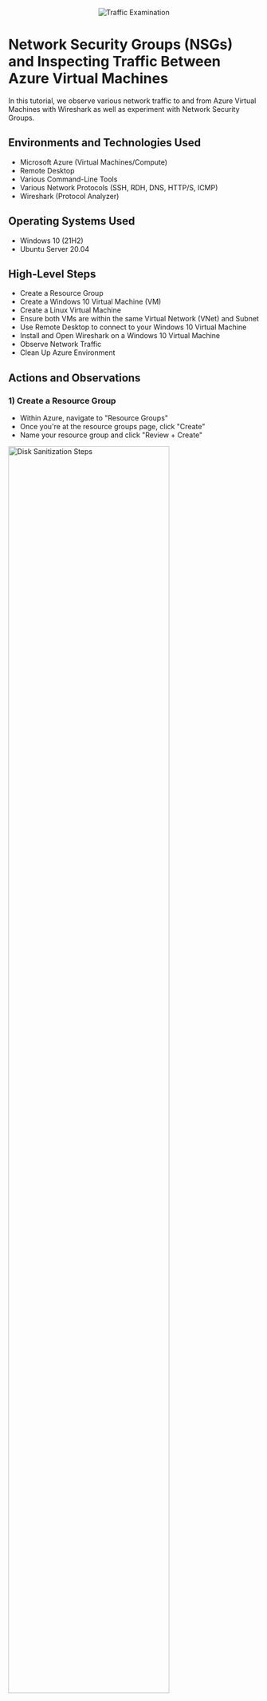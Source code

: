 <p align="center">
<img src="https://i.imgur.com/Ua7udoS.png" alt="Traffic Examination"/>
</p>

<h1>Network Security Groups (NSGs) and Inspecting Traffic Between Azure Virtual Machines</h1>
In this tutorial, we observe various network traffic to and from Azure Virtual Machines with Wireshark as well as experiment with Network Security Groups. <br />


<h2>Environments and Technologies Used</h2>

- Microsoft Azure (Virtual Machines/Compute)
- Remote Desktop
- Various Command-Line Tools
- Various Network Protocols (SSH, RDH, DNS, HTTP/S, ICMP)
- Wireshark (Protocol Analyzer)

<h2>Operating Systems Used </h2>

- Windows 10 (21H2)
- Ubuntu Server 20.04

<h2>High-Level Steps</h2>

- Create a Resource Group
- Create a Windows 10 Virtual Machine (VM)
- Create a Linux Virtual Machine
- Ensure both VMs are within the same Virtual Network (VNet) and Subnet
- Use Remote Desktop to connect to your Windows 10 Virtual Machine
- Install and Open Wireshark on a Windows 10 Virtual Machine
- Observe Network Traffic
- Clean Up Azure Environment

<h2>Actions and Observations</h2>

<h3>1) Create a Resource Group</h3>
<p>
  
- Within Azure, navigate to "Resource Groups"
- Once you're at the resource groups page, click "Create"
- Name your resource group and click "Review + Create"
</p>
<p>
<img src="https://i.imgur.com/tFssktD.png" height="80%" width="80%" alt="Disk Sanitization Steps"/>
</p>
<br />

<h3>2) Create a Windows 10 Virtual Machine</h3>
<p>
  
- Within Azure, navigate to "Virtual Machines"
- Once you're at the virtual machines page, click "Create" -> "Azure virtual machine"
- Under "Resource group", select the resource group that you previously created (for this tutorial, "RG-Network-Activities")
- Name your virtual machine (for this tutorial, we will name it "windows-vm")
</p>
<p>
<img src="https://i.imgur.com/Xh8PM7l.png" height="80%" width="80%" alt="Disk Sanitization Steps"/>
</p>
<p>
  
- Under image, select "Windows 10 Pro"
</p>
<p>
<img src="https://i.imgur.com/nPNCsuo.png" height="80%" width="80%" alt="Disk Sanitization Steps"/>
</p>
<p>
  
- Under "Size", select anything with 2 vcpus
- Create a username and password
- Once that's done, make sure "Licensing" is checked, then click "Review + Create"
</p>
<p>
<img src="https://i.imgur.com/wdWBKWS.png" height="80%" width="80%" alt="Disk Sanitization Steps"/>
</p>
<br />



<h3>3) Create a Linux Virtual Machine</h3>
<p>
  
- Within Azure, navigate to "Virtual Machines"
- Once you're at the virtual machines page, click "Create" -> "Azure virtual machine"
- Under "Resource group", select the same resource group used in the previous step
- Name your virtual machine (for this tutorial, we will name it "linux-vm")
- Under image, select "Ubuntu Server 22.04 LTS" or "Ubuntu Server 24.04 LTS"
</p>
<p>
<img src="https://i.imgur.com/DxRcczj.png" height="80%" width="80%" alt="Disk Sanitization Steps"/>
</p>
<p>
  
- Like the previous step, under "Size" select anything with 2 vcpus
- Create a username and password
</p>
<p>
<img src="https://i.imgur.com/oJmMEuq.png" height="80%" width="80%" alt="Disk Sanitization Steps"/>
</p>
<p>

- At the bottom of the page, click "Next: Disks" then "Next: Networking" to navigate to the "Networking" tab
- Select the virtual network you created when setting up the Windows 10 Virtual Machine (for this tutorial: Lab2-Vnet)
- Click "Review + Create"
</p>
<p>
<img src="https://i.imgur.com/RXDhfxi.png" height="80%" width="80%" alt="Disk Sanitization Steps"/>
</p>
<br />

<h3>4) Ensure both VMs are within the same Virtual Network (VNet) and Subnet</h3>
<p>

- Navigate to Virtual Machines
- Click on your Windows virtual machine and check the name of the virtual network/subnet
- Click on your Linux virtual machine and ensure that the virtual network/subnet is the same as your Windows virtual machine
</p>
<p>
<img src="https://i.imgur.com/dWUwyEu.png" height="80%" width="80%" alt="Disk Sanitization Steps"/>
</p>
<p>
<img src="https://i.imgur.com/MrvPL8O.png" height="80%" width="80%" alt="Disk Sanitization Steps"/>
</p>
<br />

<h3>5) Use Remote Desktop to connect to your Windows 10 Virtual Machine</h3>
<p>

- Go to the search bar at the bottom of the screen and enter and select "Remoke Desktop Connection"
- Once you've opened "Remote Desktop Connection", enter the Public IP Address for your Windows 10 Virtual Machine. To find it, go to "Virtual machines" in Azure and click on your Windows 10 Virtual machine (in this case "windows-vm").
- Once you've entered the public IP address, login to your virtual machine
</p>
<p>
<img src="https://i.imgur.com/HCEAQJu.png" height="80%" width="80%" alt="Disk Sanitization Steps"/>
</p>
<br />

<h3>6) Install and Open Wireshark on a Windows 10 Virtual Machine</h3>
<p>

- In your Windows 10 Virtual Machine paste this link into a browser: "https://www.wireshark.org".
- Once you click "Download", for this tutorial, select the "Windows x64 Installer"
- Once you've downloaded the file, click "open file" and install "Wireshark"
</p>
<p>
<img src="https://i.imgur.com/VNAJ3c5.png" height="80%" width="80%" alt="Disk Sanitization Steps"/>
</p>
<p>
<img src="https://i.imgur.com/Oze6GJ6.png" height="60%" width="60%" alt="Disk Sanitization Steps"/>
</p>
<br />

<h3>7) Observe Network Traffic</h3>
<p>

- In the search bar at the bottom of the screen, type and open "Wireshark"
- Once "Wireshark" is open, single click "Ethernet" to ensure it's highlighted, then start packet capture by clicking the blue fin icon at the top left of the page (below "File")
</p>
<p>
<img src="https://i.imgur.com/ree9GLk.png" height="70%" width="70%" alt="Disk Sanitization Steps"/>
</p>

<h3>8) Observe ICMP Traffic</h3>
<p>

- Within Wireshark, type in "icmp" in the search bar at the top then hit enter to filter only ICMP traffic.
- Go into the "Virtual machines" page in Azure to retrieve the private IP address of the Linux virtual machine (linux-vm).
- Go to the search bar at the bottom of the screen in your Windows virtual machine and type and open "Windows Powershell"
- Within Powershell, we want to ping the private IP address of the Linux virtual machine. Type in "ping" followed by the private IP address (example: ping 10.0.0.5).
</p>
<p>
<img src="https://i.imgur.com/Yu7RHNd.png" height="80%" width="80%" alt="Disk Sanitization Steps"/>
</p>
<p>
  
- Attempt to ping a public website and observe traffic (example: www.google.com)
</p>
<p>
<img src="https://i.imgur.com/nEpSfRs.png" height="80%" width="80%" alt="Disk Sanitization Steps"/>
</p>
<p>
  
- Initiate a perpetual/non-stop ping from your Windows 10 virtual machine to your Linux virtual machine (example: ping 10.0.0.5 -t)
</p>
<p>
<img src="https://i.imgur.com/OMQdH8r.png" height="80%" width="80%" alt="Disk Sanitization Steps"/>
</p>
<p>
  
- Open the Network Security Group your Linux virtual machine is using and disable incoming (inbound) ICMP traffic. To do this, navigate to virtual machines in Azure, then click your Linux virtual machine (linux-vm), then click "Networking" -> "Network settings" and then select your Network security group (example: linux-vm-nsg)
- Once you're in the Network security group page, on the left of the page, click "Settings" -> "Inbound security rules", then click "Add". Once that's done, under "Destination port ranges" type in "*". Under Protocol, select "ICMPv4". Under "Action", select "Deny". Under "Priority" type "290". Then click "Add".
</p>
<p>
<img src="https://i.imgur.com/tRcOBti.png" height="80%" width="80%" alt="Disk Sanitization Steps"/>
</p>
<p>
<img src="https://i.imgur.com/Hpn0XHV.png" height="80%" width="80%" alt="Disk Sanitization Steps"/>
</p>
<p>

- Back in the Windows 10 virtual machine, observe the ICMP traffic in WireShark and the command line Ping activity, if done correctly the ping requests should continue to time out
</p>
<p>
<img src="https://i.imgur.com/9rK6eS6.png" height="80%" width="80%" alt="Disk Sanitization Steps"/>
</p>
<p>

- Re-enable ICMP traffic by deleting it from the Network Security Group
- Back in the Windows 10 virtual machine, observe the ICMP traffic in WireShark and the command line Ping activity, the ping requests should start working again
- Stop the ping activity though "Ctrl + C" in Powershell, then click the "Square" icon in Wireshark.
</p>
<p>
<img src="https://i.imgur.com/7QNtzP9.png" height="80%" width="80%" alt="Disk Sanitization Steps"/>
</p>
